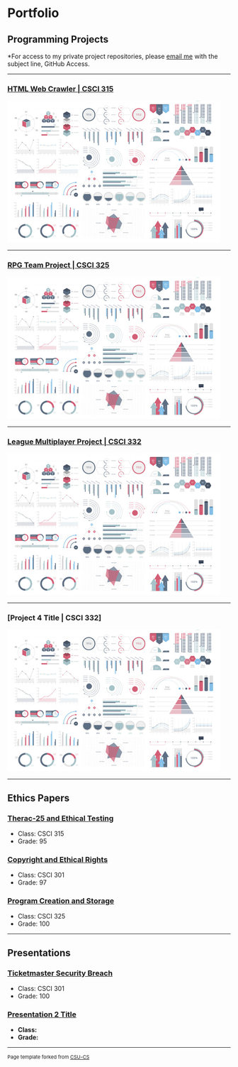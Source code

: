 Portfolio
=========

Programming Projects
--------------------

*For access to my private project repositories, please [email me](mailto:say@csustudent.net?subject=GitHub%20Access) with the subject line, GitHub Access.

---
### [HTML Web Crawler | CSCI 315](https://github.com/yeungs2019/csci-315-fall-2020/tree/master/project2)

![Project 1 Thumbnail Name](images/dummy_thumbnail.jpg)

---
### [RPG Team Project | CSCI 325](https://github.com/csu-cs/RPG-team-project)

![Project 2 Thumbnail Name](images/dummy_thumbnail.jpg)

---
### [League Multiplayer Project | CSCI 332](https://github.com/yeungs2019/League)

![Project 3 Thumbnail Name](images/dummy_thumbnail.jpg)

---
### [Project 4 Title | CSCI 332]

![Project 4 Thumbnail Name](images/dummy_thumbnail.jpg)

---

Ethics Papers
-------------

### [Therac-25 and Ethical Testing](/pdf/sample_presentation.pdf)

-   Class: CSCI 315 
-   Grade: 95

### [Copyright and Ethical Rights](/pdf/sample_presentation.pdf)
-   Class: CSCI 301 
-   Grade: 97

### [Program Creation and Storage](/pdf/sample_presentation.pdf)

-   Class: CSCI 325
-   Grade: 100

---

Presentations
-------------

### [Ticketmaster Security Breach](/pdf/Sec.pdf)

- Class: CSCI 301
- Grade: 100


### [Presentation 2 Title](/pdf/sample_presentation.pdf)

- **Class:** 
- **Grade:**

---

<p style="font-size:11px">Page template forked from <a href="https://github.com/csu-cs/csci-portfolio">CSU-CS</a></p>
<!-- Remove above link if you don't want to attributive -->
